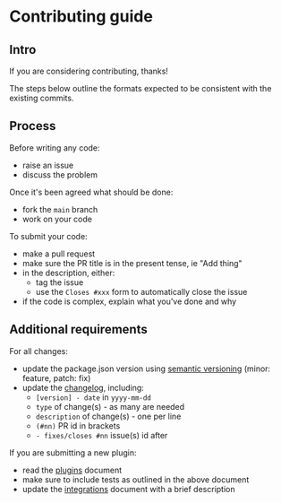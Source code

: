 # Contributing guide

## Intro

If you are considering contributing, thanks!

The steps below outline the formats expected to be consistent with the existing commits.

## Process

Before writing any code:

- raise an issue
- discuss the problem

Once it's been agreed what should be done:

- fork the `main` branch
- work on your code

To submit your code:

- make a pull request
- make sure the PR title is in the present tense, ie "Add thing"
- in the description, either:
  - tag the issue
  - use the `Closes #xxx` form to automatically close the issue
- if the code is complex, explain what you've done and why

## Additional requirements

For all changes:

- update the package.json version using [semantic versioning](https://www.baeldung.com/cs/semantic-versioning) (minor: feature, patch: fix)
- update the [changelog](https://github.com/davestewart/alias-hq/blob/master/CHANGELOG.md), including:
  - `[version] - date` in `yyyy-mm-dd`
  - `type` of change(s) - as many are needed
  - `description` of change(s) - one per line
  - `(#nn)` PR id in brackets
  - `- fixes/closes #nn` issue(s) id after

If you are submitting a new plugin:

- read the [plugins](https://github.com/davestewart/alias-hq/blob/master/docs/api/plugins.md) document
- make sure to include tests as outlined in the above document
- update the [integrations](https://github.com/davestewart/alias-hq/blob/master/docs/integrations.md) document with a brief description
